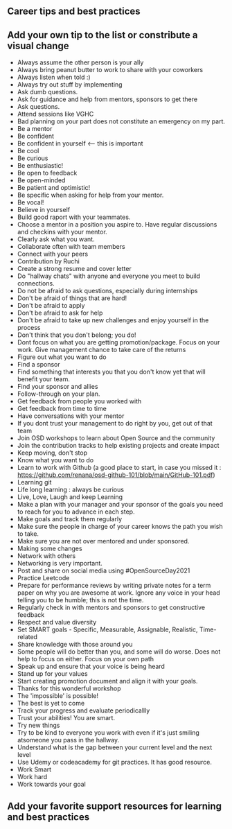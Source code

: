 ## Career tips and best practices

## Add your own tip to the list or constribute a visual change

- Always assume the other person is your ally
- Always bring peanut butter to work to share with your coworkers
- Always listen when told :)
- Always try out stuff by implementing
- Ask dumb questions.
- Ask for guidance and help from mentors, sponsors to get there 
- Ask questions.
- Attend sessions like VGHC
- Bad planning on your part does not constitute an emergency on my part.
- Be a mentor
- Be confident
- Be confident in yourself <-- this is important
- Be cool
- Be curious
- Be enthusiastic!
- Be open to feedback
- Be open-minded
- Be patient and optimistic!
- Be specific when asking for help from your mentor.
- Be vocal!
- Believe in yourself
- Build good raport with your teammates.
- Choose a mentor in a position you aspire to. Have regular discussions and checkins with your mentor.
- Clearly ask what you want.
- Collaborate often with team members
- Connect with your peers
- Contribution by Ruchi
- Create a strong resume and cover letter
- Do "hallway chats" with anyone and everyone you meet to build connections.
- Do not be afraid to ask questions, especially during internships
- Don't be afraid of things that are hard!
- Don't be afraid to apply
- Don't be afraid to ask for help
- Don't be afraid to take up new challenges and enjoy yourself in the process
- Don't think that you don't belong; you do!
- Dont focus on what you are getting promotion/package. Focus on your work. Give management chance to take care of the returns
- Figure out what you want to do
- Find a sponsor
- Find something that interests you that you don't know yet that will benefit your team.
- Find your sponsor and allies
- Follow-through on your plan.
- Get feedback from people you worked with
- Get feedback from time to time
- Have conversations with your mentor
- If you dont trust your management to do right by you, get out of that team
- Join OSD workshops to learn about Open Source and the community
- Join the contribution tracks to help existing projects and create impact
- Keep moving, don't stop
- Know what you want to do
- Learn to work with Github (a good place to start, in case you missed it : https://github.com/renana/osd-github-101/blob/main/GitHub-101.pdf)
- Learning git
- Life long learning : always be curious 
- Live, Love, Laugh and keep Learning
- Make a plan with your manager and your sponsor of the goals you need to reach for you to advance in each step.
- Make goals and track them regularly
- Make sure the people in charge of your career knows the path you wish to take.
- Make sure you are not over mentored and under sponsored.
- Making some changes
- Network with others
- Networking is very important.
- Post and share on social media using #OpenSourceDay2021
- Practice Leetcode
- Prepare for performance reviews by writing private notes for a term paper on why you are awesome at work.  Ignore any voice in your head telling you to be humble; this is not the time.
- Regularly check in with mentors and sponsors to get constructive feedback
- Respect and value diversity
- Set SMART goals - Specific, Measurable, Assignable, Realistic, Time-related
- Share knowledge with those around you
- Some people will do better than you, and some will do worse. Does not help to focus on either. Focus on your own path
- Speak up and ensure that your voice is being heard
- Stand up for your values
- Start creating promotion document and align it with your goals.
- Thanks for this wonderful workshop 
- The 'impossible' is possible!
- The best is yet to come
- Track your progress and evaluate periodicallly
- Trust your abilities! You are smart.
- Try new things
- Try to be kind to everyone you work with even if it's just smiling atsomeone you pass in the hallway.
- Understand what is the gap between your current level and the next level
- Use Udemy or codeacademy for git practices. It has good resource.
- Work Smart
- Work hard
- Work towards your goal

## Add your favorite support resources for learning and best practices
